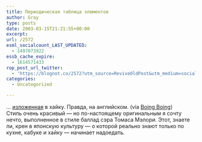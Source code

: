 ```yaml
---
title: Периодическая таблица элементов
author: Gray
type: posts
date: 2003-03-15T21:21:55+00:00
excerpt:
url: /2572
esml_socialcount_LAST_UPDATED:
  - 1497073922
essb_cache_expire:
  - 1614571433
rop_post_url_twitter:
  - 'https://blognot.co/2572?utm_source=ReviveOldPost&utm_medium=social&utm_campaign=ReviveOldPost'
categories:
  - Uncategorized

---
```








&#8230; <a href="http://www.iscifistory.com/scifaku/elements/periodichaiku.asp" target="_blank">изложенная</a> в хайку. Правда, на английском. (via <a href="http://www.boingboing.net/" target="_blank">Boing Boing</a>)  
Cтиль очень красивый &#8212; но по-настоящему оригинальным я сочту нечто, выполненное в стиле баллад сэра Томаса Мэлори. Этот, знаете ли, крен в японскую культуру &#8212; о которой реально знают только по кухне, кабуке и хайку &#8212; начинает надоедать.